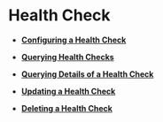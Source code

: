 # Health Check<a name="EN-US_TOPIC_0096561559"></a>

-   **[Configuring a Health Check](configuring-a-health-check-11.md)**  

-   **[Querying Health Checks](querying-health-checks.md)**  

-   **[Querying Details of a Health Check](querying-details-of-a-health-check-12.md)**  

-   **[Updating a Health Check](updating-a-health-check.md)**  

-   **[Deleting a Health Check](deleting-a-health-check-13.md)**  


